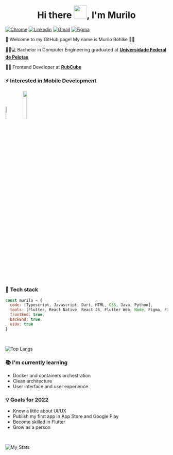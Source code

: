 

<h1 align="center">Hi there <img src="https://github.com/sudnyeshtalekar/sudnyeshtalekar/blob/master/Assets/Hi.gif" width="40px">, I'm Murilo </h1>

[![Chrome](https://img.shields.io/badge/-Personal%20Site-3423A6?style=for-the-badge&logo=Google-Chrome&logoColor=white)](https://murilobohlke.github.io)
[![Linkedin](https://img.shields.io/badge/-LinkedIn-blue?style=for-the-badge&logo=Linkedin&logoColor=white)](https://www.linkedin.com/in/murilobohlke/)
[![Gmail](https://img.shields.io/badge/-Gmail-c14438?style=for-the-badge&logo=Gmail&logoColor=white)](mailto:murilosbohlkefra@gmail.com)
[![Figma](https://img.shields.io/badge/figma-%23F24E1E.svg?style=for-the-badge&logo=figma&logoColor=white)](https://www.figma.com/@murilobohlke)

:call_me_hand: Welcome to my GitHub page! My name is Murilo Böhlke :ok_man:

👨‍🎓:computer: Bachelor in Computer Engineering graduated at [**Universidade Federal de Pelotas**](https://portal.ufpel.edu.br/)

:man_technologist: Frontend Developer at [**RubCube**](https://www.rubcube.com/)

### ⚡ Interested in Mobile Development
<div>
<img width="10%" src="https://www.vectorlogo.zone/logos/flutterio/flutterio-ar21.svg">
<img width="15%" src="https://www.asapdevelopers.com/wp-content/uploads/2017/11/react-native-banner-1024x300-e1510060053599-1.png">
</div>

### 🌱 Tech stack

```javascript
const murilo = {
  code: [Typescript, Javascript, Dart, HTML, CSS, Java, Python],
  tools: [Flutter, React Native, React JS, Flutter Web, Node, Figma, Firebase, Docker, Git],
  frontEnd: true,
  backEnd: true,
  uiUx: true
}
```

<br>

![Top Langs](https://github-readme-stats.vercel.app/api/top-langs/?username=murilobohlke&layout=compact&theme=tokyonight)

### 📚 I'm currently learning

- Docker and containers orchestration
- Clean architecture
- User interface and user experience

### 💡 Goals for 2022

- Know a little about UI/UX
- Publish my first app in App Store and Google Play
- Become skilled in Flutter
- Grow as a person

<br/>

![My_Stats](https://github-readme-stats.vercel.app/api?username=murilobohlke&show_icons=true&count_private=true&theme=tokyonight)
